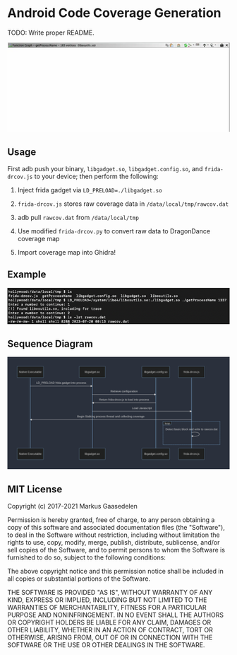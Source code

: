 # Android Code Coverage Generation

TODO: Write proper README.

![coverage_path](https://raw.githubusercontent.com/datalocaltmp/frida-cov/main/assets/coverage_path.webp)

## Usage

First adb push your binary, `libgadget.so`, `libgadget.config.so`, and `frida-drcov.js` to your device; then perform the following:

1) Inject frida gadget via `LD_PRELOAD=./libgadget.so`

2) `frida-drcov.js` stores raw coverage data in `/data/local/tmp/rawcov.dat`

3) adb pull `rawcov.dat` from `/data/local/tmp`

5) Use modified `frida-drcov.py` to convert raw data to DragonDance coverage map

6) Import coverage map into Ghidra!

## Example

![example](https://raw.githubusercontent.com/datalocaltmp/frida-cov/main/assets/example_gadget.png)

## Sequence Diagram

![sequence](https://raw.githubusercontent.com/datalocaltmp/frida-cov/main/assets/sequence.png)

## MIT License

Copyright (c) 2017-2021 Markus Gaasedelen

Permission is hereby granted, free of charge, to any person obtaining a copy
of this software and associated documentation files (the "Software"), to deal
in the Software without restriction, including without limitation the rights
to use, copy, modify, merge, publish, distribute, sublicense, and/or sell
copies of the Software, and to permit persons to whom the Software is
furnished to do so, subject to the following conditions:

The above copyright notice and this permission notice shall be included in all
copies or substantial portions of the Software.

THE SOFTWARE IS PROVIDED "AS IS", WITHOUT WARRANTY OF ANY KIND, EXPRESS OR
IMPLIED, INCLUDING BUT NOT LIMITED TO THE WARRANTIES OF MERCHANTABILITY,
FITNESS FOR A PARTICULAR PURPOSE AND NONINFRINGEMENT. IN NO EVENT SHALL THE
AUTHORS OR COPYRIGHT HOLDERS BE LIABLE FOR ANY CLAIM, DAMAGES OR OTHER
LIABILITY, WHETHER IN AN ACTION OF CONTRACT, TORT OR OTHERWISE, ARISING FROM,
OUT OF OR IN CONNECTION WITH THE SOFTWARE OR THE USE OR OTHER DEALINGS IN THE
SOFTWARE.
